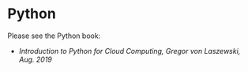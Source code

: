 # Python

Please see the Python book:

* *Introduction to Python for Cloud Computing, Gregor von Laszewski, Aug. 2019*
